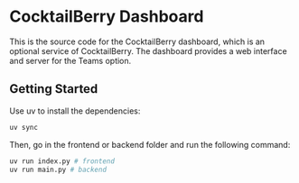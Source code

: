 # CocktailBerry Dashboard

This is the source code for the CocktailBerry dashboard, which is an optional service of CocktailBerry.
The dashboard provides a web interface and server for the Teams option.

## Getting Started

Use uv to install the dependencies:

```bash
uv sync
```

Then, go in the frontend or backend folder and run the following command:

```bash
uv run index.py # frontend
uv run main.py # backend
```
